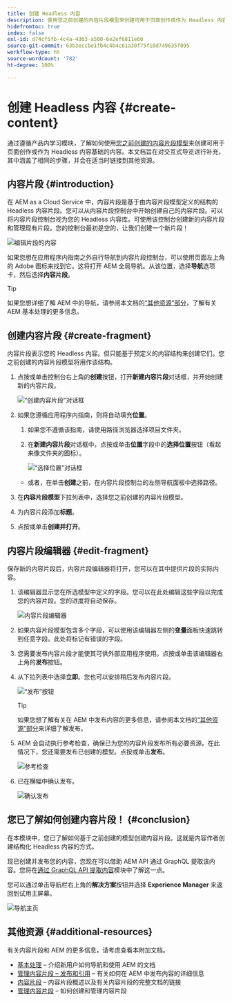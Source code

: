 ```yaml
---
title: 创建 Headless 内容
description: 使用您之前创建的内容片段模型来创建可用于页面创作或作为 Headless 内容基础的内容。
hidefromtoc: true
index: false
exl-id: d74cf5fb-4c4a-4363-a500-6e2ef6811e60
source-git-commit: 63b3eccbe1fb4c4b4c61a30f75f10d749635f095
workflow-type: ht
source-wordcount: '782'
ht-degree: 100%

---
```


# 创建 Headless 内容 {#create-content}

通过遵循产品内学习模块，了解如何使用[您之前创建的内容片段模型](content-structure.md)来创建可用于页面创作或作为 Headless 内容基础的内容。本文档旨在对交互式导览进行补充，其中涵盖了相同的步骤，并会在适当时链接到其他资源。

## 内容片段 {#introduction}

在 AEM as a Cloud Service 中，内容片段是基于由内容片段模型定义的结构的 Headless 内容片段。您可以从内容片段控制台中开始创建自己的内容片段。可以将内容片段控制台视为您的 Headless 内容库。可使用该控制台创建新的内容片段和管理现有片段。您的控制台最初是空的，让我们创建一个新片段！

![编辑片段的内容](assets/create-content/content-fragment-console.png)

如果您想在应用程序内指南之外自行导航到内容片段控制台，可以使用页面左上角的 Adobe 图标来找到它。这将打开 AEM 全局导航。从该位置，选择&#x200B;**导航**&#x200B;选项卡，然后选择&#x200B;**内容片段**。

>[!TIP]
>
>如果您想详细了解 AEM 中的导航，请参阅本文档的[“其他资源”部分](#additional-resources)，了解有关 AEM 基本处理的更多信息。

## 创建内容片段 {#create-fragment}

内容片段表示您的 Headless 内容。但只能基于预定义的内容结构来创建它们。您之前创建的内容片段模型将用作该结构。

1. 点按或单击控制台右上角的&#x200B;**创建**&#x200B;按钮，打开&#x200B;**新建内容片段**&#x200B;对话框，并开始创建新的内容片段。

   ![“创建内容片段”对话框](assets/create-content/create-content-fragment.png)

1. 如果您遵循应用程序内指南，则将自动填充&#x200B;**位置**。

   1. 如果您不遵循该指南，请使用路径浏览器选择项目文件夹。

   1. 在&#x200B;**新建内容片段**&#x200B;对话框中，点按或单击&#x200B;**位置**&#x200B;字段中的&#x200B;**选择位置**&#x200B;按钮（看起来像文件夹的图标）。

      ![“选择位置”对话框](assets/create-content/choose-location.png)
   * 或者，在单击&#x200B;**创建**&#x200B;之前，在内容片段控制台的左侧导航面板中选择路径。


1. 在&#x200B;**内容片段模型**&#x200B;下拉列表中，选择您之前创建的内容片段模型。

1. 为内容片段添加&#x200B;**标题**。

1. 点按或单击&#x200B;**创建并打开**。

## 内容片段编辑器 {#edit-fragment}

保存新的内容片段后，内容片段编辑器将打开，您可以在其中提供片段的实际内容。

1. 该编辑器显示您在所选模型中定义的字段。您可以在此处编辑这些字段以完成您的内容片段。您的进度将自动保存。

   ![内容片段编辑器](assets/create-content/content-fragment-editor.png)

1. 如果内容片段模型包含多个字段，可以使用该编辑器左侧的&#x200B;**变量**&#x200B;面板快速跳转到任意字段。此处将标记有错误的字段。

1. 您需要发布内容片段才能使其可供外部应用程序使用。点按或单击该编辑器右上角的&#x200B;**发布**&#x200B;按钮。

1. 从下拉列表中选择&#x200B;**立即**。您也可以安排稍后发布内容片段。

   ![“发布”按钮](assets/create-content/publish.png)

   >[!TIP]
   >
   >如果您想了解有关在 AEM 中发布内容的更多信息，请参阅本文档的[“其他资源”部分](#additional-resources)来详细了解发布。

1. AEM 会自动执行参考检查，确保已为您的内容片段发布所有必要资源。在此情况下，您还需要发布已创建的模型。点按或单击&#x200B;**发布**。

   ![参考检查](assets/create-content/references.png)

1. 已在横幅中确认发布。

   ![确认发布](assets/create-content/publish-confirm.png)

## 您已了解如何创建内容片段！ {#conclusion}

在本模块中，您已了解如何基于之前创建的模型创建内容片段。这就是内容作者创建结构化 Headless 内容的方式。

现已创建并发布您的内容，您现在可以借助 AEM API 通过 GraphQL 提取该内容。您将在[通过 GraphQL API 提取内容](extract-content.md)模块中了解这一点。

您可以通过单击导航栏右上角的&#x200B;**解决方案**&#x200B;按钮并选择 **Experience Manager** 来返回到试用主屏幕。

![导航主页](assets/create-content/home.png)

## 其他资源 {#additional-resources}

有关内容片段和 AEM 的更多信息，请考虑查看本附加文档。

* [基本处理](/help/sites-cloud/authoring/getting-started/basic-handling.md) – 介绍新用户如何导航和使用 AEM 的文档
* [管理内容片段 – 发布和引用](/help/assets/content-fragments/content-fragments-managing.md#publishing-and-referencing-a-fragment) – 有关如何在 AEM 中发布内容的详细信息
* [内容片段](/help/assets/content-fragments/content-fragments.md) – 内容片段概述以及有关内容片段的完整文档的链接
* [管理内容片段](/help/assets/content-fragments/content-fragments-managing.md) – 如何创建和管理内容片段
